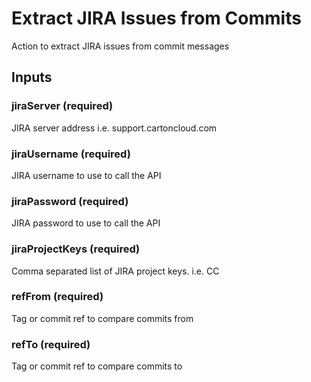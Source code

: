 # Extract JIRA Issues from Commits
Action to extract JIRA issues from commit messages

## Inputs

### jiraServer (required)
JIRA server address i.e. support.cartoncloud.com

### jiraUsername (required)
JIRA username to use to call the API

### jiraPassword (required)
JIRA password to use to call the API

### jiraProjectKeys (required)
Comma separated list of JIRA project keys. i.e. CC

### refFrom (required)
Tag or commit ref to compare commits from

### refTo (required)
Tag or commit ref to compare commits to

